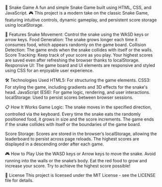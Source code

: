 🐍 Snake Game
A fun and simple Snake Game built using HTML, CSS, and JavaScript. 🎮 This project is a modern take on the classic Snake Game, featuring intuitive controls, dynamic gameplay, and persistent score storage using localStorage.

🚀 Features
Snake Movement: Control the snake using the WASD keys or arrow keys.
Food Generation: The snake grows longer each time it consumes food, which appears randomly on the game board.
Collision Detection: The game ends when the snake collides with itself or the walls.
Score Tracking: Keep track of your score as you play. Your highest scores are saved even after refreshing the browser thanks to localStorage.
Responsive UI: The game board and UI elements are responsive and styled using CSS for an enjoyable user experience.

🛠️ Technologies Used
HTML5: For structuring the game elements.
CSS3: For styling the game, including gradients and 3D effects for the snake's head.
JavaScript (ES6): For game logic, rendering, and user interactions.
localStorage: Used to persist scores between browser sessions.


📋 How It Works
Game Logic:
The snake moves in the specified direction, controlled via the keyboard.
Every time the snake eats the randomly positioned food, it grows in size and the score increments.
The game ends if the snake collides with itself or the boundaries of the game board.

Score Storage:
Scores are stored in the browser’s localStorage, allowing the leaderboard to persist across page reloads.
The highest scores are displayed in a descending order after each game.

🎮 How to Play
Use the WASD keys or Arrow keys to move the snake.
Avoid running into the walls or the snake’s body.
Eat the red food to grow and increase your score.
Try to achieve the highest score possible!

📜 License
This project is licensed under the MIT License - see the LICENSE file for details.
